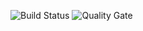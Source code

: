 ![Build Status](https://travis-ci.org/pociot/hcb-frontend.svg?branch=master)
![Quality Gate](https://sonarcloud.io/api/project_badges/measure?project=pociot_accounting-frontend&metric=alert_status)
